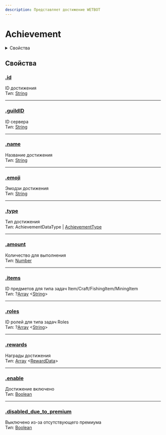```yaml
---
description: Представляет достижение WETBOT
---
```


# Achievement

<details>

<summary>Свойства</summary>

[id](achievement.md#id)

[guildID](achievement.md#guildid)

[name](achievement.md#name)

[emoji](achievement.md#emoji)

[type](achievement.md#type)

[amount](achievement.md#amount)

[items](achievement.md#items)

[roles](achievement.md#roles)

[rewards](achievement.md#rewards)

[enable](achievement.md#enable)

[disabled\_due\_to\_premium](achievement.md#disabled\_due\_to\_premium)

</details>

## Свойства

### [.id](achievement.md#id)

ID достижения\
Тип: [String](https://developer.mozilla.org/en-US/docs/Web/JavaScript/Reference/Global\_Objects/String)

***

### [.guildID](achievement.md#guildid)

ID сервера\
Тип: [String](https://developer.mozilla.org/en-US/docs/Web/JavaScript/Reference/Global\_Objects/String)

***

### [.name](achievement.md#name)

Название достижения\
Тип: [String](https://developer.mozilla.org/en-US/docs/Web/JavaScript/Reference/Global\_Objects/String)

***

### [.emoji](achievement.md#emoji)

Эмодзи достижения\
Тип: [String](https://developer.mozilla.org/en-US/docs/Web/JavaScript/Reference/Global\_Objects/String)

***

### [.type](achievement.md#type)

Тип достижения\
Тип: AchievementDataType | [AchievementType](achievement-type.md)

***

### [.amount](achievement.md#amount)

Количество для выполнения\
Тип: [Number](https://developer.mozilla.org/en-US/docs/Web/JavaScript/Reference/Global\_Objects/Number)

***

### [.items](achievement.md#items)

ID предметов для типа задач Item/Craft/FishingItem/MiningItem\
Тип: ?[Array](https://developer.mozilla.org/en-US/docs/Web/JavaScript/Reference/Global\_Objects/Array) <[String](https://developer.mozilla.org/en-US/docs/Web/JavaScript/Reference/Global\_Objects/String)>

***

### [.roles](achievement.md#roles)

ID ролей для типа задач Roles\
Тип: ?[Array](https://developer.mozilla.org/en-US/docs/Web/JavaScript/Reference/Global\_Objects/Array) <[String](https://developer.mozilla.org/en-US/docs/Web/JavaScript/Reference/Global\_Objects/String)>

***

### [.rewards](achievement.md#rewards)

Награды достижения\
Тип: [Array](https://developer.mozilla.org/en-US/docs/Web/JavaScript/Reference/Global\_Objects/Array) <[RewardData](reward-data.md)>

***

### [.enable](achievement.md#enable)

Достижение включено\
Тип: [Boolean](https://developer.mozilla.org/en-US/docs/Web/JavaScript/Reference/Global\_Objects/Boolean)

***

### [.disabled\_due\_to\_premium](achievement.md#disabled\_due\_to\_premium)

Выключено из-за отсутствующего премиума\
Тип: [Boolean](https://developer.mozilla.org/en-US/docs/Web/JavaScript/Reference/Global\_Objects/Boolean)
